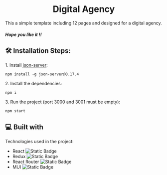 <h1 align="center" id="title">Digital Agency</h1>

<p id="description">This a simple template including 12 pages and designed for a digital agency.</p>
<h5 id="description">Hope you like it !!</h5>

<h2>🛠️ Installation Steps:</h2>

<p>1. Install <a href="https://github.com/typicode/json-server" rel="nofollow">json-server</a>:</p>

```
npm install -g json-server@0.17.4
```

<p>2. Install the dependencies:</p>

```
npm i
```

<p>3. Run the project (port 3000 and 3001 must be empty):</p>

```
npm start
```

  
  
<h2>💻 Built with</h2>

Technologies used in the project:

*   React ![Static Badge](https://img.shields.io/badge/React-black?style=flat&logo=react&labelColor=whitesmoke)
*   Redux ![Static Badge](https://img.shields.io/badge/React%20Redux-black?style=flat&logo=redux&logoColor=%23764ABC&labelColor=whitesmoke)
*   React Router ![Static Badge](https://img.shields.io/badge/React%20Router-black?style=flat&logo=react%20router&labelColor=whitesmoke)
*   MUI ![Static Badge](https://img.shields.io/badge/MUI-black?style=flat&logo=mui&labelColor=whitesmoke)

